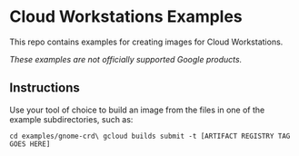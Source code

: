 # Cloud Workstations Examples

This repo contains examples for creating images for Cloud Workstations.

*These examples are not officially supported Google products.*

## Instructions

Use your tool of choice to build an image from the files in one of the
example subdirectories, such as:

`
cd examples/gnome-crd\
gcloud builds submit -t [ARTIFACT REGISTRY TAG GOES HERE]
`

